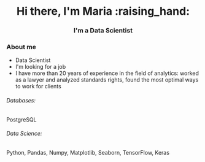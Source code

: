 <div id="header" align="center">
    <h1>Hi there, I'm  Maria :raising_hand: </h1>
    <h3>I'm a Data Scientist</h3>
</div>


### About me
- Data Scientist
- I'm looking for a job
- I have more than 20 years of experience in the field of analytics: worked as a lawyer and analyzed standards rights, found the most optimal ways to work for clients


###### Databases: 
PostgreSQL


###### Data Science: 
Python, Pandas, Numpy, Matplotlib, Seaborn, TensorFlow, Keras
<br><br>
